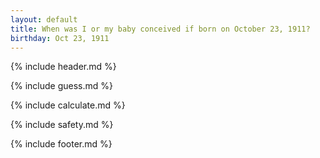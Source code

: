 ```yaml
---
layout: default
title: When was I or my baby conceived if born on October 23, 1911?
birthday: Oct 23, 1911
---
```


{% include header.md %}

{% include guess.md %}

{% include calculate.md %}

{% include safety.md %}

{% include footer.md %}



